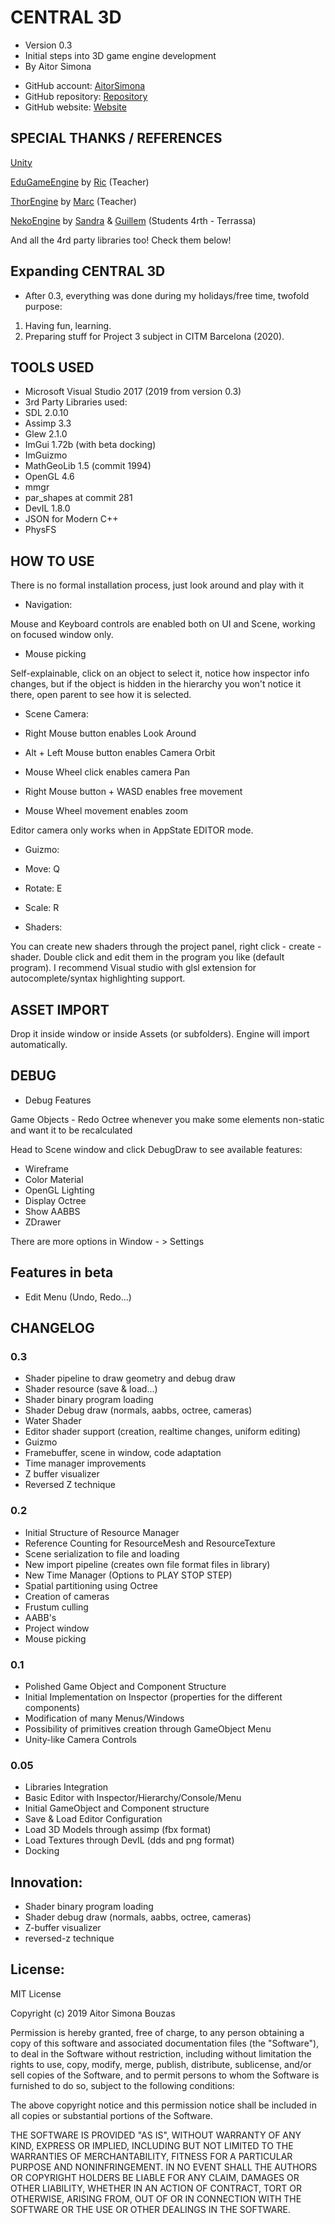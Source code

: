 # CENTRAL 3D
- Version 0.3
- Initial steps into 3D game engine development
- By Aitor Simona 
* GitHub account: [AitorSimona](https://github.com/AitorSimona)
* GitHub repository: [Repository](https://github.com/AitorSimona/CENTRAL-3D)
* GitHub website: [Website](https://aitorsimona.github.io/CENTRAL-3D/)

## SPECIAL THANKS / REFERENCES
[Unity](https://unity.com/)

[EduGameEngine](https://github.com/d0n3val/Edu-Game-Engine) by [Ric](https://github.com/d0n3val) (Teacher)

[ThorEngine](https://github.com/markitus18/Thor-Engine) by [Marc](https://github.com/markitus18) (Teacher)

[NekoEngine](https://github.com/WickedNekomata/NekoEngine) by [Sandra](https://github.com/Sandruski) & [Guillem](https://github.com/DatBeQuiet) (Students 4rth - Terrassa)

And all the 4rd party libraries too! Check them below!

## Expanding CENTRAL 3D
 - After 0.3, everything was done during my holidays/free time, twofold purpose:

1. Having fun, learning.
2. Preparing stuff for Project 3 subject in CITM Barcelona (2020).

## TOOLS USED

- Microsoft Visual Studio 2017 (2019 from version 0.3)
- 3rd Party Libraries used:
- SDL 2.0.10
- Assimp 3.3
- Glew 2.1.0
- ImGui 1.72b (with beta docking)
- ImGuizmo
- MathGeoLib 1.5 (commit 1994)
- OpenGL 4.6
- mmgr
- par_shapes at commit 281 
- DevIL 1.8.0
- JSON for Modern C++
- PhysFS 


## HOW TO USE

There is no formal installation process, just look around and play with it

- Navigation:

Mouse and Keyboard controls are enabled both on UI and Scene, working on focused window only.

- Mouse picking

Self-explainable, click on an object to select it, notice how inspector info changes, but if the object is hidden
in the hierarchy you won't notice it there, open parent to see how it is selected.

- Scene Camera:

- Right Mouse button enables Look Around
- Alt + Left Mouse button enables Camera Orbit
- Mouse Wheel click enables camera Pan
- Right Mouse button + WASD enables free movement
- Mouse Wheel movement enables zoom

Editor camera only works when in AppState EDITOR mode.

- Guizmo:

- Move: Q
- Rotate: E
- Scale: R

- Shaders:

You can create new shaders through the project panel, right click - create - shader. Double click and edit them in the program you like (default program). I recommend Visual studio with glsl extension for autocomplete/syntax highlighting support. 

## ASSET IMPORT

Drop it inside window or inside Assets (or subfolders). Engine will import automatically.

## DEBUG

- Debug Features

Game Objects - Redo Octree whenever you make some elements non-static and want it to be recalculated

Head to Scene window and click DebugDraw to see available features: 

- Wireframe
- Color Material
- OpenGL Lighting
- Display Octree
- Show AABBS
- ZDrawer

There are more options in Window - > Settings

## Features in beta

- Edit Menu (Undo, Redo...)

## CHANGELOG

### 0.3

- Shader pipeline to draw geometry and debug draw
- Shader resource (save & load...)
- Shader binary program loading
- Shader Debug draw (normals, aabbs, octree, cameras)
- Water Shader
- Editor shader support (creation, realtime changes, uniform editing)
- Guizmo
- Framebuffer, scene in window, code adaptation
- Time manager improvements
- Z buffer visualizer
- Reversed Z technique

### 0.2

- Initial Structure of Resource Manager
- Reference Counting for ResourceMesh and ResourceTexture
- Scene serialization to file and loading
- New import pipeline (creates own file format files in library)
- New Time Manager (Options to PLAY STOP STEP)
- Spatial partitioning using Octree
- Creation of cameras
- Frustum culling
- AABB's
- Project window
- Mouse picking 

### 0.1

- Polished Game Object and Component Structure
- Initial Implementation on Inspector (properties for the different components)
- Modification of many Menus/Windows
- Possibility of primitives creation through GameObject Menu
- Unity-like Camera Controls 

### 0.05

- Libraries Integration
- Basic Editor with Inspector/Hierarchy/Console/Menu
- Initial GameObject and Component structure
- Save & Load Editor Configuration
- Load 3D Models through assimp (fbx format)
- Load Textures through DevIL (dds and png format)
- Docking

## Innovation:

- Shader binary program loading
- Shader debug draw (normals, aabbs, octree, cameras)
- Z-buffer visualizer
- reversed-z technique

## License:

MIT License

Copyright (c) 2019 Aitor Simona Bouzas

Permission is hereby granted, free of charge, to any person obtaining a copy
of this software and associated documentation files (the "Software"), to deal
in the Software without restriction, including without limitation the rights
to use, copy, modify, merge, publish, distribute, sublicense, and/or sell
copies of the Software, and to permit persons to whom the Software is
furnished to do so, subject to the following conditions:

The above copyright notice and this permission notice shall be included in all
copies or substantial portions of the Software.

THE SOFTWARE IS PROVIDED "AS IS", WITHOUT WARRANTY OF ANY KIND, EXPRESS OR
IMPLIED, INCLUDING BUT NOT LIMITED TO THE WARRANTIES OF MERCHANTABILITY,
FITNESS FOR A PARTICULAR PURPOSE AND NONINFRINGEMENT. IN NO EVENT SHALL THE
AUTHORS OR COPYRIGHT HOLDERS BE LIABLE FOR ANY CLAIM, DAMAGES OR OTHER
LIABILITY, WHETHER IN AN ACTION OF CONTRACT, TORT OR OTHERWISE, ARISING FROM,
OUT OF OR IN CONNECTION WITH THE SOFTWARE OR THE USE OR OTHER DEALINGS IN THE
SOFTWARE.


